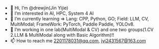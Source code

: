 - 👋 Hi, I’m @drewjin(Jin Yijie)
- 👀 I’m interested in AI, HPC, System 4 AI
- 🌱 I’m currently learning => Lang: CPP, Python, GO; Field: LLM, CV, MultiModal; FrameWork: PyTorch, Paddle Paddle, YOLOv8.
- 💞️ I’m working in one lab(MultiModal & CV) and one two groups(1.CV 2.LLM & MultiModal along with Basic Algorithm)!!
- 📫 How to reach me 2201178031@qq.com, jyj2431567@163.com

<!---
Jinyijiedrew/Jinyijiedrew is a ✨ special ✨ repository because its `README.md` (this file) appears on your GitHub profile.
You can click the Preview link to take a look at your changes.
--->
